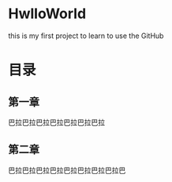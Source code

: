 # HwlloWorld
this is my first project to learn to use the GitHub

# 目录
## 第一章
巴拉巴拉巴拉巴拉巴拉巴拉巴拉
## 第二章
巴拉巴拉巴拉巴拉巴拉巴拉巴拉巴拉巴
